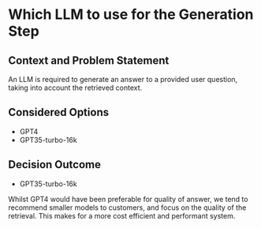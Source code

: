 # Which LLM to use for the Generation Step

## Context and Problem Statement

An LLM is required to generate an answer to a provided user question, taking into account the retrieved context.

## Considered Options

- GPT4
- GPT35-turbo-16k

## Decision Outcome

- GPT35-turbo-16k

Whilst GPT4 would have been preferable for quality of answer, we tend to recommend smaller models to customers, and focus on the quality of the retrieval. This makes for a more cost efficient and performant system.